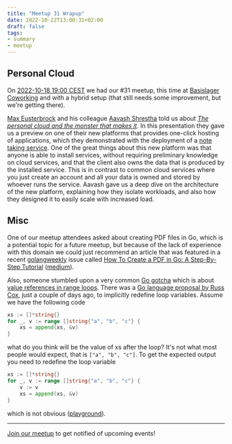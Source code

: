 ```yaml
---
title: "Meetup 31 Wrapup"
date: 2022-10-22T13:00:31+02:00
draft: false
tags:
- summary
- meetup
---
```


## Personal Cloud

On [2022-10-18 19:00 CEST][meetup] we had our #31 meetup, this time at [Basislager Coworking][basislager] and with a hybrid setup (that still needs some improvement, but we're getting there).

[Max Eusterbrock][max] and his colleague [Aavash Shrestha][aavash] told us about [_The personal cloud and the monster that makes it_][slides].  In this presentation they gave us a preview on one of their new platforms that provides one-click hosting of applications, which they demonstrated with the deployment of a [note taking service][knotro].  One of the great things about this new platform was that anyone is able to install services, without requiring preliminary knowledge on cloud services, and that the client also owns the data that is produced by the installed service.  This is in contrast to common cloud services where you just create an account and all your data is owned and stored by whoever runs the service.  Aavash gave us a deep dive on the architecture of the new platform, explaining how they isolate workloads, and also how they designed it to easily scale with increased load.

## Misc

One of our meetup attendees asked about creating PDF files in Go, which is a potential topic for a future meetup, but because of the lack of experience with this domain we could just recommend an article that was featured in a recent [golangweekly][goweekly] issue called [How To Create a PDF in Go: A Step-By-Step Tutorial][gopdf] ([medium](https://medium.com/the-godev-corner/how-to-create-a-pdf-in-go-157355429a94)).

Also, someone stumbled upon a very common [Go gotcha][gotchas] which is about [value references in range loops][gofaq].  There was a [Go language proposal by Russ Cox][proposal], just a couple of days ago, to implicitly redefine loop variables.  Assume we have the following code

```go
xs := []*string{}
for _, v := range []string{"a", "b", "c"} {
    xs = append(xs, &v)
}
```

what do you think will be the value of xs after the loop?  It's not what most people would expect, that is `["a", "b", "c"]`.  To get the expected output you need to redefine the loop variable

```go
xs := []*string{}
for _, v := range []string{"a", "b", "c"} {
    v := v
    xs = append(xs, &v)
}
```

which is not obvious ([playground](https://go.dev/play/p/OpE2m09Q-OP)).

----

[Join our meetup](https://www.meetup.com/Leipzig-Golang) to get notified of
upcoming events!



[slides]: /downloads/deta-leipzig-gophers-31-slides.pdf
[meetup]: https://www.meetup.com/leipzig-golang/events/282941951/
[basislager]: https://www.basislager.co/
[deta]: https://www.deta.sh/
[max]: https://de.linkedin.com/in/xeust
[aavash]: https://de.linkedin.com/in/aavshr
[knotro]: https://knotro.com/getting-started/deploy-your-app
[goweekly]: https://golangweekly.com
[gopdf]: https://scribe.rip/the-godev-corner/how-to-create-a-pdf-in-go-157355429a94
[gotchas]: https://github.com/golang-leipzig/gotchas
[proposal]: https://github.com/golang/go/discussions/56010
[gofaq]: https://go.dev/doc/faq#closures_and_goroutines
